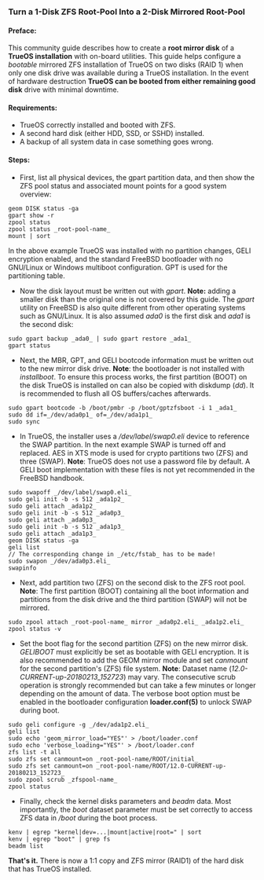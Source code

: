 ### Turn a 1-Disk ZFS Root-Pool Into a 2-Disk Mirrored Root-Pool

#### Preface:

This community guide describes how to create a **root mirror disk** of a **TrueOS installation** with on-board utilities. This guide helps configure a *bootable* mirrored ZFS installation of TrueOS on two disks (RAID 1) when only one disk drive was available during a TrueOS installation. In the event of hardware destruction **TrueOS can be booted from either remaining good disk** drive with minimal downtime.


#### Requirements:

+ TrueOS correctly installed and booted with ZFS.
+ A second hard disk (either HDD, SSD, or SSHD) installed.
+ A backup of all system data in case something goes wrong.


#### Steps:

+ First, list all physical devices, the gpart partition data, and then show the ZFS pool status and associated mount points for a good system overview:

```
geom DISK status -ga
gpart show -r 
zpool status
zpool status _root-pool-name_
mount | sort
```

In the above example TrueOS was installed with no partition changes, GELI encryption enabled, and the standard FreeBSD bootloader with no GNU/Linux or Windows multiboot configuration. GPT is used for the partitioning table.

+ Now the disk layout must be written out with _gpart_. **Note:** adding a smaller disk than the original one is not covered by this guide. The _gpart_ utility on FreeBSD is also quite different from other operating systems such as GNU/Linux. It is also assumed *ada0* is the first disk and *ada1* is the second disk:

```
sudo gpart backup _ada0_ | sudo gpart restore _ada1_
gpart status
```

+ Next, the MBR, GPT, and GELI bootcode information must be written out to the new mirror disk drive. **Note**: the bootloader is not installed with _installboot_. To ensure this process works, the first partition (BOOT) on the disk TrueOS is installed on can also be copied with diskdump (*dd*). It is recommended to flush all OS buffers/caches afterwards.

```
sudo gpart bootcode -b /boot/pmbr -p /boot/gptzfsboot -i 1 _ada1_
sudo dd if=_/dev/ada0p1_ of=_/dev/ada1p1_
sudo sync
```

+ In TrueOS, the installer uses a _/dev/label/swap0.eli_ device to reference the SWAP partition. In the next example SWAP is turned off and replaced. AES in XTS mode is used for crypto partitions two (ZFS) and three (SWAP). **Note**: TrueOS does not use a password file by default. A GELI boot implementation with these files is not yet recommended in the FreeBSD handbook.

```
sudo swapoff _/dev/label/swap0.eli_
sudo geli init -b -s 512 _ada1p2_
sudo geli attach _ada1p2_
sudo geli init -b -s 512 _ada0p3_
sudo geli attach _ada0p3_
sudo geli init -b -s 512 _ada1p3_
sudo geli attach _ada1p3_
geom DISK status -ga
geli list
// The corresponding change in _/etc/fstab_ has to be made!
sudo swapon _/dev/ada0p3.eli_
swapinfo
```

+ Next, add partition two (ZFS) on the second disk to the ZFS root pool. **Note**: The first partition (BOOT) containing all the boot information and partitions from the disk drive and the third partition (SWAP) will not be mirrored.

```
sudo zpool attach _root-pool-name_ mirror _ada0p2.eli_ _ada1p2.eli_
zpool status -v
```

+ Set the boot flag for the second partition (ZFS) on the new mirror disk. _GELIBOOT_ must explicitly be set as bootable with GELI encryption. It is also recommended to add the GEOM mirror module and set *canmount* for the second partition's (ZFS) file system. **Note**: Dataset name (_12.0-CURRENT-up-20180213_152723_) may vary. The consecutive scrub operation is strongly recommended but can take a few minutes or longer depending on the amount of data. The verbose boot option must be enabled in the bootloader configuration **loader.conf(5)** to unlock SWAP during boot.

```
sudo geli configure -g _/dev/ada1p2.eli_
geli list
sudo echo 'geom_mirror_load="YES"' > /boot/loader.conf
sudo echo 'verbose_loading="YES"' > /boot/loader.conf
zfs list -t all
sudo zfs set canmount=on _root-pool-name/ROOT/initial_
sudo zfs set canmount=on _root-pool-name/ROOT/12.0-CURRENT-up-20180213_152723_
sudo zpool scrub _zfspool-name_
zpool status
```

+ Finally, check the kernel disks parameters and _beadm_ data. Most importantly, the *boot* dataset parameter must be set correctly to access ZFS data in _/boot_ during the boot process.

```
kenv | egrep "kernel|dev=...|mount|active|root=" | sort
kenv | egrep "boot" | grep fs
beadm list
```

**That's it.** There is now a 1:1 copy and ZFS mirror (RAID1) of the hard disk that has TrueOS installed.
